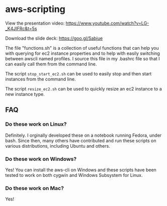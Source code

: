 # aws-scripting

View the presentation video: https://www.youtube.com/watch?v=LG-_K4JIFRc&t=5s

Download the slide deck: https://goo.gl/Sabjue 

The file "functions.sh" is a collection of useful functions that can help you with querying for ec2 instance properties and to help with easily switching between awscli named profiles. I source this file in my .bashrc file so that I can easily call them from the command line.

The script `stop_start_ec2.sh` can be used to easily stop and then start instances from the command line.

The script `resize_ec2.sh` can be used to quickly resize an ec2 instance to a new instance type.

## FAQ

### Do these work on Linux?

Definitely. I orginally developed these on a notebook running Fedora, under bash. Since then, many others have contributed and run these scripts on various distributions, including Ubuntu and others.

### Do these work on Windows?

Yes! You can install the aws-cli on Windows and these scripts have been tested to work on both cygwin and Windows Subsystem for Linux.

### Do these work on Mac?

Yes!
